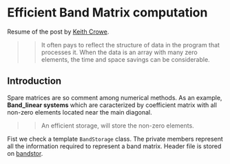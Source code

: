 # Efficient Band Matrix computation

Resume of the post by [Keith Crowe](http://www.drdobbs.com/efficient-band-matrix-computations/184403264?pgno=1).

>> It often pays to reflect the structure of data in the program that processes it. When the data is an array with many zero elements, the time and space savings can be considerable.

## Introduction

Spare matrices are so comment among numerical methods. As an example,
**Band_linear systems** which are caracterized by coefficient matrix with all non-zero elements located near the main diagonal.

>> An efficient storage, will store the non-zero elements.

Fist we check  a template `BandStorage` class. The private members represent all the information required to represent a band matrix.
Header file is stored on [bandstor](~/bandstor.h).
